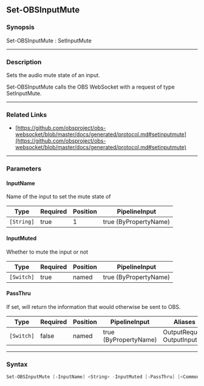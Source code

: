 Set-OBSInputMute
----------------




### Synopsis
Set-OBSInputMute : SetInputMute



---


### Description

Sets the audio mute state of an input.


Set-OBSInputMute calls the OBS WebSocket with a request of type SetInputMute.



---


### Related Links
* [https://github.com/obsproject/obs-websocket/blob/master/docs/generated/protocol.md#setinputmute](https://github.com/obsproject/obs-websocket/blob/master/docs/generated/protocol.md#setinputmute)





---


### Parameters
#### **InputName**

Name of the input to set the mute state of






|Type      |Required|Position|PipelineInput        |
|----------|--------|--------|---------------------|
|`[String]`|true    |1       |true (ByPropertyName)|



#### **InputMuted**

Whether to mute the input or not






|Type      |Required|Position|PipelineInput        |
|----------|--------|--------|---------------------|
|`[Switch]`|true    |named   |true (ByPropertyName)|



#### **PassThru**

If set, will return the information that would otherwise be sent to OBS.






|Type      |Required|Position|PipelineInput        |Aliases                      |
|----------|--------|--------|---------------------|-----------------------------|
|`[Switch]`|false   |named   |true (ByPropertyName)|OutputRequest<br/>OutputInput|





---


### Syntax
```PowerShell
Set-OBSInputMute [-InputName] <String> -InputMuted [-PassThru] [<CommonParameters>]
```
